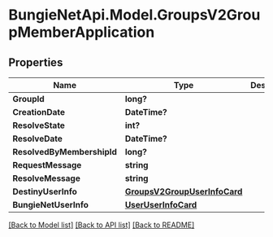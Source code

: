 # BungieNetApi.Model.GroupsV2GroupMemberApplication
## Properties

Name | Type | Description | Notes
------------ | ------------- | ------------- | -------------
**GroupId** | **long?** |  | [optional] 
**CreationDate** | **DateTime?** |  | [optional] 
**ResolveState** | **int?** |  | [optional] 
**ResolveDate** | **DateTime?** |  | [optional] 
**ResolvedByMembershipId** | **long?** |  | [optional] 
**RequestMessage** | **string** |  | [optional] 
**ResolveMessage** | **string** |  | [optional] 
**DestinyUserInfo** | [**GroupsV2GroupUserInfoCard**](GroupsV2GroupUserInfoCard.md) |  | [optional] 
**BungieNetUserInfo** | [**UserUserInfoCard**](UserUserInfoCard.md) |  | [optional] 

[[Back to Model list]](../README.md#documentation-for-models) [[Back to API list]](../README.md#documentation-for-api-endpoints) [[Back to README]](../README.md)

